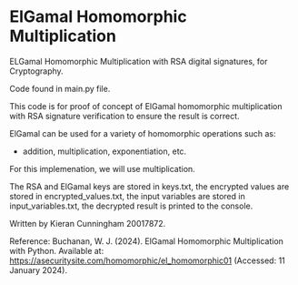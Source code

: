 # ElGamal Homomorphic Multiplication
ELGamal Homomorphic Multiplication with RSA digital signatures, for Cryptography.


Code found in main.py file.


This code is for proof of concept of ElGamal homomorphic multiplication with RSA signature verification to ensure the result is correct.

ElGamal can be used for a variety of homomorphic operations such as:

  - addition, multiplication, exponentiation, etc.

For this implemenation, we will use multiplication.


The RSA and ElGamal keys are stored in keys.txt,
the encrypted values are stored in encrypted_values.txt,
the input variables are stored in input_variables.txt,
the decrypted result is printed to the console.


Written by Kieran Cunningham 20017872.


Reference: 
Buchanan, W. J. (2024). ElGamal Homomorphic Multiplication with Python. Available at: https://asecuritysite.com/homomorphic/el_homomorphic01 (Accessed: 11 January 2024).
